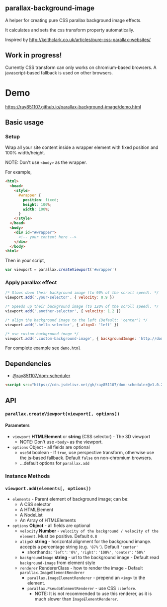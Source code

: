 ## parallax-background-image
A helper for creating pure CSS parallax background image effects.

It calculates and sets the css transform property automatically.


Inspired by <http://keithclark.co.uk/articles/pure-css-parallax-websites/>

## Work in progress!
Currently CSS transform can only works on chromium-based browsers. A javascript-based fallback is used on other browsers.

# Demo
<https://ray851107.github.io/parallax-background-image/demo.html>

## Basic usage

### Setup
Wrap all your site content inside a wrapper element with fixed position and 100% width/height.

NOTE: Don't use `<body>` as the wrapper.

For example,
```html
<html>
  <head>
    <style>
      #wrapper {
        position: fixed;
        height: 100%;
        width: 100%;
      }
    </style>
  </head>
  <body>
    <div id="#wrapper">
      <!-- your content here -->
    </div>
  </body>
<html>
```

Then in your script,
```javascript
var viewport = parallax.createViewport('#wrapper')
```

### Apply parallax effect
```javascript
/* Slows down their background image (to 90% of the scroll speed). */
viewport.add('.your-selector', { velocity: 0.9 })

/* Speeds up their background image (to 120% of the scroll speed). */
viewport.add('.another-selector', { velocity: 1.2 })

/* align the background image to the left (Default: 'center') */
viewport.add('.hello-selector', { alignX: 'left' })

/* use custom background image */
viewport.add('.custom-background-image', { backgroundImage: 'http://domain/xxx.jpg' })
```
For complete example see `demo.html`

## Dependencies
* [@ray851107/dom-scheduler](https://github.com/ray851107/dom-scheduler)
```html
<script src="https://cdn.jsdelivr.net/gh/ray851107/dom-scheduler@v1.0.2/dom-scheduler.min.js"></script>
```

## API

### `parallax.createViewport(viewport[, options])`

#### Parameters
* `viewport` **HTMLElement** or **string** (CSS selector) - The 3D viewport
  * NOTE: Don't use `<body>` as the viewport.
* `options` Object - all fields are optional
  * `use3d` boolean - If `true`, use perspective transform, otherwise use the js-based fallback. Default `false` on non-chromium browsers.
  * ...default options for `parallax.add`

### Instance Methods

### `viewport.add(elements[, options])`
* `elements` - Parent element of background image; can be:
  * A CSS selector
  * A HTMLElement
  * A NodeList
  * An Array of HTMLElements
* `options` **Object** - all fields are optional
  * `velocity` **Number** - `velocity of the background / velocity of the element`. Must be positive. Default `0.8`
  * `alignX` **string** - horizontal alignment for the background imange. accepts a percentage string (e.g. `'87%'`). Default `'center'`
    * shorthands: `'left'`: `'0%'`, `'right'`: `'100%'`, `'center'`: `'50%'`
  * `backgroundImage` **string** - url to the background image - Default read `background-image` from element style
  * `renderer` RendererClass - how to render the image - Default `parallax.ImageElementRenderer`
    * `parallax.ImageElementRenderer`  - prepend an `<img>` to the element.
    * `parallax.PseudoElementRenderer` - use CSS `::before`.
      * NOTE: It is not recommended to use this renderer, as it is much slower than `ImageElementRenderer`.

